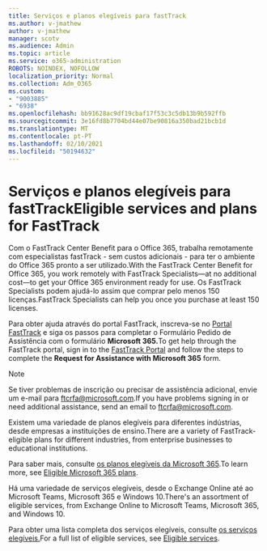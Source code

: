```yaml
---
title: Serviços e planos elegíveis para fastTrack
ms.author: v-jmathew
author: v-jmathew
manager: scotv
ms.audience: Admin
ms.topic: article
ms.service: o365-administration
ROBOTS: NOINDEX, NOFOLLOW
localization_priority: Normal
ms.collection: Adm_O365
ms.custom:
- "9003885"
- "6938"
ms.openlocfilehash: bb91628ac9df19cbaf17f53c3c5db13b9b592ffb
ms.sourcegitcommit: 3e16fd8b7704bd44e07be90816a350bad21bcb1d
ms.translationtype: MT
ms.contentlocale: pt-PT
ms.lasthandoff: 02/10/2021
ms.locfileid: "50194632"
---
```

# <a name="eligible-services-and-plans-for-fasttrack"></a><span data-ttu-id="872ba-102">Serviços e planos elegíveis para fastTrack</span><span class="sxs-lookup"><span data-stu-id="872ba-102">Eligible services and plans for FastTrack</span></span>

<span data-ttu-id="872ba-103">Com o FastTrack Center Benefit para o Office 365, trabalha remotamente com especialistas fastTrack - sem custos adicionais - para ter o ambiente do Office 365 pronto a ser utilizado.</span><span class="sxs-lookup"><span data-stu-id="872ba-103">With the FastTrack Center Benefit for Office 365, you work remotely with FastTrack Specialists—at no additional cost—to get your Office 365 environment ready for use.</span></span> <span data-ttu-id="872ba-104">Os FastTrack Specialists podem ajudá-lo assim que comprar pelo menos 150 licenças.</span><span class="sxs-lookup"><span data-stu-id="872ba-104">FastTrack Specialists can help you once you purchase at least 150 licenses.</span></span>

<span data-ttu-id="872ba-105">Para obter ajuda através do portal FastTrack, inscreva-se no [Portal FastTrack](https://go.microsoft.com/fwlink/?linkid=2125443) e siga os passos para completar o Formulário Pedido de Assistência com o formulário **Microsoft 365.**</span><span class="sxs-lookup"><span data-stu-id="872ba-105">To get help through the FastTrack portal, sign in to the [FastTrack Portal](https://go.microsoft.com/fwlink/?linkid=2125443) and follow the steps to complete the **Request for Assistance with Microsoft 365** form.</span></span>

> [!NOTE]
> <span data-ttu-id="872ba-106">Se tiver problemas de inscrição ou precisar de assistência adicional, envie um e-mail para [ftcrfa@microsoft.com](mailto:ftcrfa@microsoft.com).</span><span class="sxs-lookup"><span data-stu-id="872ba-106">If you have problems signing in or need additional assistance, send an email to [ftcrfa@microsoft.com](mailto:ftcrfa@microsoft.com).</span></span>

<span data-ttu-id="872ba-107">Existem uma variedade de planos elegíveis para diferentes indústrias, desde empresas a instituições de ensino.</span><span class="sxs-lookup"><span data-stu-id="872ba-107">There are a variety of FastTrack-eligible plans for different industries, from enterprise businesses to educational institutions.</span></span>

<span data-ttu-id="872ba-108">Para saber mais, consulte [os planos elegíveis da Microsoft 365](https://go.microsoft.com/fwlink/?linkid=2125459).</span><span class="sxs-lookup"><span data-stu-id="872ba-108">To learn more, see [Eligible Microsoft 365 plans](https://go.microsoft.com/fwlink/?linkid=2125459).</span></span>

<span data-ttu-id="872ba-109">Há uma variedade de serviços elegíveis, desde o Exchange Online até ao Microsoft Teams, Microsoft 365 e Windows 10.</span><span class="sxs-lookup"><span data-stu-id="872ba-109">There's an assortment of eligible services, from Exchange Online to Microsoft Teams, Microsoft 365, and Windows 10.</span></span>

<span data-ttu-id="872ba-110">Para obter uma lista completa dos serviços elegíveis, consulte [os serviços elegíveis.](https://go.microsoft.com/fwlink/?linkid=2125636)</span><span class="sxs-lookup"><span data-stu-id="872ba-110">For a full list of eligible services, see [Eligible services](https://go.microsoft.com/fwlink/?linkid=2125636).</span></span>
